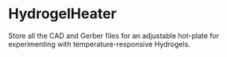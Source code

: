 # HydrogelHeater
Store all the CAD and Gerber files for an adjustable hot-plate for experimenting with temperature-responsive Hydrogels.
